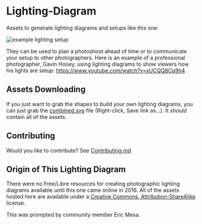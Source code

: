 # Lighting-Diagram
Assets to generate lighting diagrams and setups like this one:

![example lighting setup](https://raw.githubusercontent.com/djotaku/pixls-lighting-diagram/master/examples/portrait_lighting_setup.png)

They can be used to plan a photoshoot ahead of time or to communicate your setup to other photographers. Here is an example of a professional photographer, Gavin Hooey, using lighting diagrams to show viewers how his lights are setup: https://www.youtube.com/watch?v=xUCQQ8Cp9h4 . 

## Assets Downloading

If you just want to grab the shapes to build your own lighting diagrams, you can just grab the [combined.svg][] file (Right-click, Save link as...).  It _should_ contain all of the assets.

[combined.svg]: https://raw.githubusercontent.com/pixlsus/pixls-lighting-diagram/master/combined.svg

## Contributing

Would you like to contribute? See [Contributing.md](https://github.com/pixlsus/pixls-lighting-diagram/blob/master/CONTRIBUTING.md)

## Origin of This Lighting Diagram

There were no Free/Libre resources for creating photographic lighting diagrams available until this one came online in 2016. All of the assets hosted here are available under a [Creative Commons, Attribution-ShareAlike](https://creativecommons.org/licenses/by-sa/4.0/) license.

This was prompted by community member Eric Mesa.
